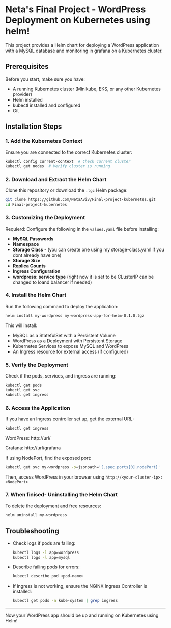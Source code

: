 # Neta's Final Project - WordPress Deployment on Kubernetes using helm!

This project provides a Helm chart for deploying a WordPress application with a MySQL database and monitoring in grafana on a Kubernetes cluster.

## Prerequisites

Before you start, make sure you have:
- A running Kubernetes cluster (Minikube, EKS, or any other Kubernetes provider)
- Helm installed
- kubectl installed and configured
- Git
  
## Installation Steps

### 1. Add the Kubernetes Context
Ensure you are connected to the correct Kubernetes cluster:

```sh
kubectl config current-context  # Check current cluster
kubectl get nodes  # Verify cluster is running
```

### 2. Download and Extract the Helm Chart

Clone this repository or download the `.tgz` Helm package:

```sh
git clone https://github.com/NetaAviv/Final-project-kubernetes.git
cd Final-project-kubernetes
```
### 3. Customizing the Deployment

Requierd: Configure the following in the `values.yaml` file before installing:
- **MySQL Passwords**
- **Namespace**
- **Storage Class** - (you can create one using my storage-class.yaml if you dont already have one)
- **Storage Size**
- **Replica Counts**
- **Ingress Configuration**
- **wordpress: service type** (right now it is set to be CLusterIP can be changed to loand balancer if needed)


### 4. Install the Helm Chart

Run the following command to deploy the application:

```sh
helm install my-wordpress my-wordpress-app-for-helm-0.1.0.tgz
```

This will install:
- MySQL as a StatefulSet with a Persistent Volume
- WordPress as a Deployment with Persistent Storage
- Kubernetes Services to expose MySQL and WordPress
- An Ingress resource for external access (if configured)

### 5. Verify the Deployment

Check if the pods, services, and ingress are running:

```sh
kubectl get pods
kubectl get svc
kubectl get ingress
```

### 6. Access the Application

If you have an Ingress controller set up, get the external URL:

```sh
kubectl get ingress
```

WordPress: http://url/

Grafana: http://url/grafana

If using NodePort, find the exposed port:

```sh
kubectl get svc my-wordpress -o=jsonpath='{.spec.ports[0].nodePort}'
```

Then, access WordPress in your browser using `http://<your-cluster-ip>:<NodePort>`

### 7. When finised- Uninstalling the Helm Chart

To delete the deployment and free resources:

```sh
helm uninstall my-wordpress
```


## Troubleshooting

- Check logs if pods are failing:
  ```sh
  kubectl logs -l app=wordpress
  kubectl logs -l app=mysql
  ```
- Describe failing pods for errors:
  ```sh
  kubectl describe pod <pod-name>
  ```
- If ingress is not working, ensure the NGINX Ingress Controller is installed:
  ```sh
  kubectl get pods -n kube-system | grep ingress
  ```

---

Now your WordPress app should be up and running on Kubernetes using Helm! 

